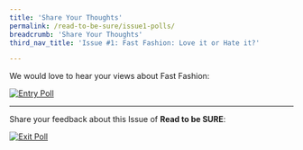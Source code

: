 ```yaml
---
title: 'Share Your Thoughts'
permalink: /read-to-be-sure/issue1-polls/
breadcrumb: 'Share Your Thoughts'
third_nav_title: 'Issue #1: Fast Fashion: Love it or Hate it?'

---
```


We would love to hear your views about Fast Fashion:

<a href="https://forms.gle/ZuAp1CsG2mRdG6KM7"><img src="https://sure.nlb.gov.sg/images/rtbs1-poll.jpg" alt="Entry Poll"></a>



<hr>



Share your feedback about this Issue of **Read to be SURE**:

<a href="https://forms.gle/BfjqAq7KfiSHMXxk7"><img src="https://sure.nlb.gov.sg/images/rtbs1-poll2.jpg" alt="Exit Poll"></a>

